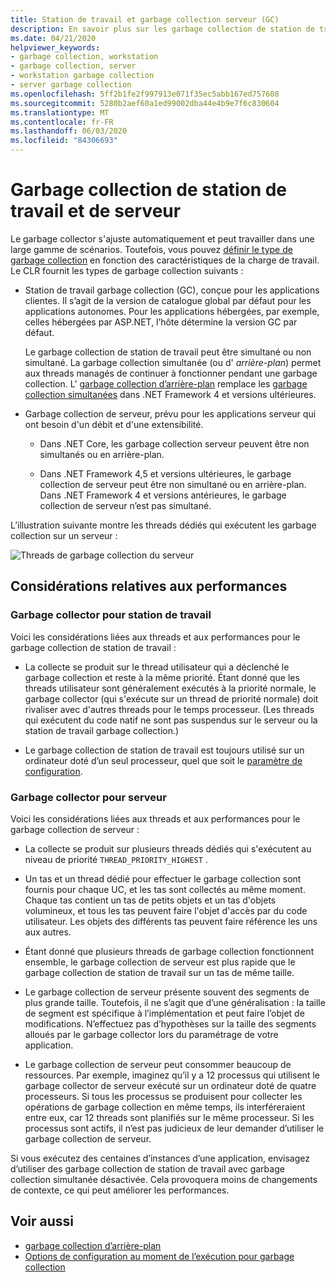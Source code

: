 ```yaml
---
title: Station de travail et garbage collection serveur (GC)
description: En savoir plus sur les garbage collection de station de travail et de serveur dans .NET.
ms.date: 04/21/2020
helpviewer_keywords:
- garbage collection, workstation
- garbage collection, server
- workstation garbage collection
- server garbage collection
ms.openlocfilehash: 5ff2b1fe2f997913e071f35ec5abb167ed757608
ms.sourcegitcommit: 5280b2aef60a1ed99002dba44e4b9e7f6c830604
ms.translationtype: MT
ms.contentlocale: fr-FR
ms.lasthandoff: 06/03/2020
ms.locfileid: "84306693"
---
```

# <a name="workstation-and-server-garbage-collection"></a>Garbage collection de station de travail et de serveur

Le garbage collector s'ajuste automatiquement et peut travailler dans une large gamme de scénarios. Toutefois, vous pouvez [définir le type de garbage collection](../../core/run-time-config/garbage-collector.md#flavors-of-garbage-collection) en fonction des caractéristiques de la charge de travail. Le CLR fournit les types de garbage collection suivants :

- Station de travail garbage collection (GC), conçue pour les applications clientes. Il s’agit de la version de catalogue global par défaut pour les applications autonomes. Pour les applications hébergées, par exemple, celles hébergées par ASP.NET, l’hôte détermine la version GC par défaut.

  Le garbage collection de station de travail peut être simultané ou non simultané. La garbage collection simultanée (ou d' *arrière-plan*) permet aux threads managés de continuer à fonctionner pendant une garbage collection. L' [garbage collection d’arrière-plan](background-gc.md) remplace les [garbage collection simultanées](background-gc.md#concurrent-garbage-collection) dans .NET Framework 4 et versions ultérieures.

- Garbage collection de serveur, prévu pour les applications serveur qui ont besoin d'un débit et d'une extensibilité.

  - Dans .NET Core, les garbage collection serveur peuvent être non simultanés ou en arrière-plan.

  - Dans .NET Framework 4,5 et versions ultérieures, le garbage collection de serveur peut être non simultané ou en arrière-plan. Dans .NET Framework 4 et versions antérieures, le garbage collection de serveur n’est pas simultané.

L’illustration suivante montre les threads dédiés qui exécutent les garbage collection sur un serveur :

![Threads de garbage collection du serveur](media/gc-server.png)

## <a name="performance-considerations"></a>Considérations relatives aux performances

### <a name="workstation-gc"></a>Garbage collector pour station de travail

Voici les considérations liées aux threads et aux performances pour le garbage collection de station de travail :

- La collecte se produit sur le thread utilisateur qui a déclenché le garbage collection et reste à la même priorité. Étant donné que les threads utilisateur sont généralement exécutés à la priorité normale, le garbage collector (qui s'exécute sur un thread de priorité normale) doit rivaliser avec d'autres threads pour le temps processeur. (Les threads qui exécutent du code natif ne sont pas suspendus sur le serveur ou la station de travail garbage collection.)

- Le garbage collection de station de travail est toujours utilisé sur un ordinateur doté d’un seul processeur, quel que soit le [paramètre de configuration](../../core/run-time-config/garbage-collector.md#systemgcservercomplus_gcserver).

### <a name="server-gc"></a>Garbage collector pour serveur

Voici les considérations liées aux threads et aux performances pour le garbage collection de serveur :

- La collecte se produit sur plusieurs threads dédiés qui s'exécutent au niveau de priorité `THREAD_PRIORITY_HIGHEST` .

- Un tas et un thread dédié pour effectuer le garbage collection sont fournis pour chaque UC, et les tas sont collectés au même moment. Chaque tas contient un tas de petits objets et un tas d'objets volumineux, et tous les tas peuvent faire l'objet d'accès par du code utilisateur. Les objets des différents tas peuvent faire référence les uns aux autres.

- Étant donné que plusieurs threads de garbage collection fonctionnent ensemble, le garbage collection de serveur est plus rapide que le garbage collection de station de travail sur un tas de même taille.

- Le garbage collection de serveur présente souvent des segments de plus grande taille. Toutefois, il ne s’agit que d’une généralisation : la taille de segment est spécifique à l’implémentation et peut faire l’objet de modifications. N’effectuez pas d’hypothèses sur la taille des segments alloués par le garbage collector lors du paramétrage de votre application.

- Le garbage collection de serveur peut consommer beaucoup de ressources. Par exemple, imaginez qu’il y a 12 processus qui utilisent le garbage collector de serveur exécuté sur un ordinateur doté de quatre processeurs. Si tous les processus se produisent pour collecter les opérations de garbage collection en même temps, ils interféreraient entre eux, car 12 threads sont planifiés sur le même processeur. Si les processus sont actifs, il n’est pas judicieux de leur demander d’utiliser le garbage collection de serveur.

Si vous exécutez des centaines d’instances d’une application, envisagez d’utiliser des garbage collection de station de travail avec garbage collection simultanée désactivée. Cela provoquera moins de changements de contexte, ce qui peut améliorer les performances.

## <a name="see-also"></a>Voir aussi

- [garbage collection d’arrière-plan](background-gc.md)
- [Options de configuration au moment de l’exécution pour garbage collection](../../core/run-time-config/garbage-collector.md)
